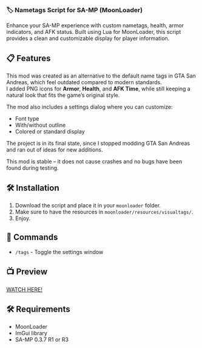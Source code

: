 ### 🏷️ Nametags Script for SA-MP (MoonLoader)
Enhance your SA-MP experience with custom nametags, health, armor indicators, and AFK status. Built using Lua for MoonLoader, this script provides a clean and customizable display for player information.  

## 📋 Features
This mod was created as an alternative to the default name tags in GTA San Andreas, which feel outdated compared to modern standards.  
I added PNG icons for **Armor**, **Health**, and **AFK Time**, while still keeping a natural look that fits the game’s original style.  

The mod also includes a settings dialog where you can customize:  
- Font type  
- With/without outline  
- Colored or standard display  

The project is in its final state, since I stopped modding GTA San Andreas and ran out of ideas for new additions.  

This mod is stable – it does not cause crashes and no bugs have been found during testing.  

## 🛠️ Installation
1. Download the script and place it in your `moonloader` folder.  
2. Make sure to have the resources in `moonloader/resources/visualtags/`.  
3. Enjoy. 

## 📜 Commands
- `/tags` - Toggle the settings window  

## 📺 Preview

[WATCH HERE!](https://streamable.com/k3dr5x)

## 🛠️ Requirements
- MoonLoader  
- ImGui library  
- SA-MP 0.3.7 R1 or R3  

